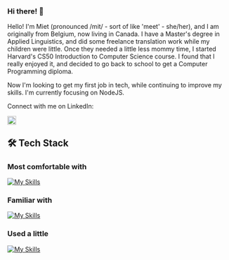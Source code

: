 ### Hi there! 👋

Hello! I'm Miet (pronounced /mit/ - sort of like 'meet' - she/her), and I am originally from Belgium, now living in Canada. I have a Master's degree in Applied Linguistics, and did some freelance translation work while my children were little. Once they needed a little less mommy time, I started Harvard's CS50 Introduction to Computer Science course. I found that I really enjoyed it, and decided to go back to school to get a Computer Programming diploma.

Now I'm looking to get my first job in tech, while continuing to improve my skills. I'm currently focusing on NodeJS.

Connect with me on LinkedIn:

<a href="https://linkedin.com/in/mietvanderheyden">
  <img align="left" alt="Miet's LinkedIn" width="20px" src="https://simpleicons.now.sh/linkedin/495f7e" />
</a>
<br/>

## 🛠 Tech Stack

### Most comfortable with
[![My Skills](https://skillicons.dev/icons?i=html,css,js,java,nodejs,py,vscode,git,github&perline=6)](https://skillicons.dev)
### Familiar with
[![My Skills](https://skillicons.dev/icons?i=nodejs,express,flask,bootstrap,eclipse,androidstudio,mysql,sqlite,linux,postman&perline=6)](https://skillicons.dev)
### Used a little
[![My Skills](https://skillicons.dev/icons?i=flask,django,php,react)](https://skillicons.dev)
